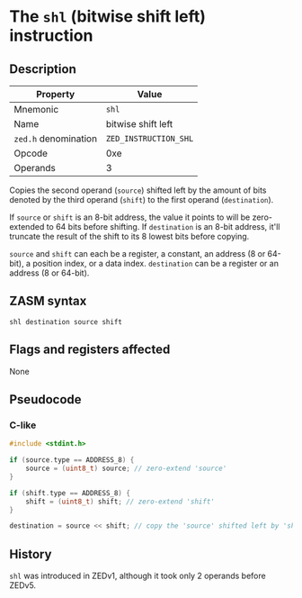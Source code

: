 # The `shl` (bitwise shift left) instruction

## Description

| Property             | Value                 |
|----------------------|-----------------------|
| Mnemonic             | `shl`                 |
| Name                 | bitwise shift left    |
| `zed.h` denomination | `ZED_INSTRUCTION_SHL` |
| Opcode               | 0xe                   |
| Operands             | 3                     |

Copies the second operand (`source`) shifted left by the amount of bits denoted by the third operand (`shift`) to the first operand (`destination`).

If `source` or `shift` is an 8-bit address, the value it points to will be zero-extended to 64 bits before shifting.
If `destination` is an 8-bit address, it'll truncate the result of the shift to its 8 lowest bits before copying.

`source` and `shift` can each be a register, a constant, an address (8 or 64-bit), a position index, or a data index.
`destination` can be a register or an address (8 or 64-bit).

## ZASM syntax

```zasm
shl destination source shift
```

## Flags and registers affected

None

## Pseudocode

### C-like

```c++
#include <stdint.h>

if (source.type == ADDRESS_8) {
	source = (uint8_t) source; // zero-extend 'source'
}

if (shift.type == ADDRESS_8) {
	shift = (uint8_t) shift; // zero-extend 'shift'
}

destination = source << shift; // copy the 'source' shifted left by 'shift' bits to 'destination'
```

## History

`shl` was introduced in ZEDv1, although it took only 2 operands before ZEDv5.